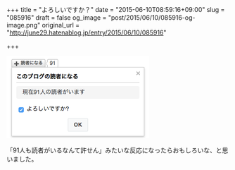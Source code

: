 +++
title = "よろしいですか？"
date = "2015-06-10T08:59:16+09:00"
slug = "085916"
draft = false
og_image = "post/2015/06/10/085916-og-image.png"
original_url = "http://june29.hatenablog.jp/entry/2015/06/10/085916"

+++

<p><span itemscope itemtype="http://schema.org/Photograph"><img src="/post/2015/06/10/085916-20150610085821.png" alt="f:id:june29:20150610085821p:plain" title="f:id:june29:20150610085821p:plain" class="hatena-fotolife" itemprop="image"></span></p>

<p>「91人も読者がいるなんて許せん」みたいな反応になったらおもしろいな、と思いました。</p>